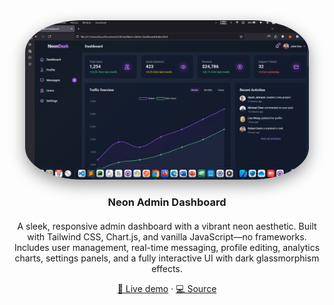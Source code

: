 <!-- README.md -->
<div align="center" style="margin-bottom: 20px;">
  <a href="https://amirhosseingholami-dev.github.io/Neon-Admin-Dashboard/" target="_blank" style="text-decoration: none; color: inherit;">
    <img
      src="./Screenshot.png"
      alt="Neon Admin Dashboard"
      style="max-width:90%; height:auto; border-radius:20%; box-shadow:0 8px 24px rgba(0,0,0,0.4);"
    />
    <h3>Neon Admin Dashboard</h3>
  </a>
</div>
<p align="center">
  A sleek, responsive admin dashboard with a vibrant neon aesthetic.  
  Built with Tailwind CSS, Chart.js, and vanilla JavaScript—no frameworks.  
  Includes user management, real-time messaging, profile editing, analytics charts, settings panels, and a fully interactive UI with dark glassmorphism effects.
</p>
<p align="center">
  <a href="https://amirhosseingholami-dev.github.io/Neon-Admin-Dashboard/" target="_blank">🎯 Live demo</a> ·
  <a href="https://github.com/AmirHosseinGholami-DEV/Neon-Admin-Dashboard/" target="_blank">💻 Source</a>
</p>
